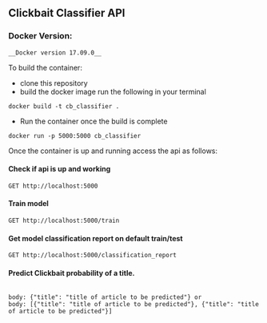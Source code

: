 ## Clickbait Classifier API

### Docker Version: 
  `__Docker version 17.09.0__`
  
To build the container:
 - clone this repository
 - build the docker image run the following in your terminal
 ```
 docker build -t cb_classifier . 
```
 - Run the container once the build is complete
```
docker run -p 5000:5000 cb_classifier 
```

Once the container is up and running access the api as follows:

#### Check if api is up and working 
``` GET http://localhost:5000 ```

#### Train model
``` GET http://localhost:5000/train ```

#### Get model classification report on default train/test 
``` GET http://localhost:5000/classification_report ```

#### Predict Clickbait probability of a title. 
``` POST http://localhost:5000/clickbait_predict 

body: {"title": "title of article to be predicted"} or 
body: [{"title": "title of article to be predicted"}, {"title": "title of article to be predicted"}]

```

